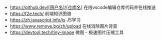 * https://github.dev/[用户名]/[仓库名]  在线vscode编辑仓库代码并在线推送
* https://f2e.tech/  前端知识图谱
* https://zh.javascript.info/js JS学习
* https://www.remove.bg/zh/upload  在线消除图片背景
* https://devtool.tech/tiny-image  微图 - 极速图片压缩工具
